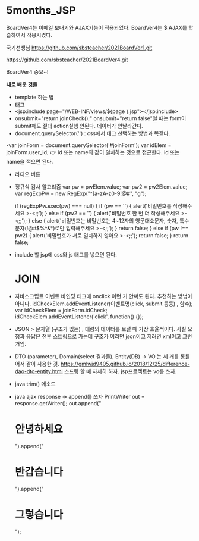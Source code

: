 # 5months_JSP
BoardVer4는 이메일 보내기와 AJAX기능이 적용되었다.
BoardVer4는 $.AJAX를 학습하여서 적용시켰다. 

국기선생님
https://github.com/sbsteacher/2021BoardVer1.git

https://github.com/sbsteacher/2021BoardVer4.git

BoardVer4 중요~!


**새로 배운 것들**

- template 하는 법
- <nav>태그
- <jsp:include page="/WEB-INF/views/${page }.jsp"></jsp:include>
- onsubmit="return joinCheck();" 
  onsubmit="return false"일 때는 form이 submit해도 절대 action실행 안된다. 데이터가 안날라간다.
- document.querySelector('') : css에서 태그 선택하는 방법과 똑같다.
  
-var joinForm = document.querySelector('#joinForm');
 var idElem = joinForm.user_Id; 👉 id 또는 name의 값이 일치하는 것으로 접근한다. id 또는 name을 적으면 된다. 
  
- 라디오 버튼
  
- 정규식 검사 알고리즘
  var pw = pwElem.value;
	var pw2 = pw2Elem.value;
	var regExpPw = new RegExp("^[a-zA-z0-9!@#$%^&*]{4,12}$", "g");
	
	if (regExpPw.exec(pw) === null) {
		if (pw == '') {
			alert('비밀번호를 작성해주세요 >-<;;');
		} else if (pw2 == '') {
			alert('비밀번호 한 번 더 작성해주세요 >-<;;');
		} else {
			alert('비밀번호는 비밀번호는 4~12자의 영문대소문자, 숫자, 특수문자(!@#$%^&*)로만 입력해주세요 >-<;;');
		} 
		return false;
	} else if (pw !== pw2) {
		alert('비밀번호가 서로 일치하지 않아요 >-<;;');
		return false;
	}
	return false;
        
        
- include 할 jsp에 css와 js 태그를 넣으면 된다. 
  <link href="/res/css/join.css" rel="stylesheet">

  <h1>JOIN</h1>
  
  <script defer src="/res/js/join.js"></script>
        
        
- 자바스크립트 이벤트 바인딩 
  태그에 onclick 이런 거 안써도 된다. 추천하는 방법이 아니다. 
  idCheckElem.addEventListener(이벤트명(click, submit 등등) , 함수);  
  var idCheckElem = joinForm.idCheck;
  idCheckElem.addEventListener('click', function() {});
        
- JSON > 문자열 (구조가 있는) , 대량의 데이터를 보낼 때 가장 효율적이다. 사실 요청과 응답은 전부 스트링으로 가는데 구조가 이러면 json이고 저러면 xml이고 그런거임.
        
- DTO (parameter), Domain(select 결과물), Entity(DB) -> VO 는 세 개를 통틀어서 같이 사용한 것.
  https://gmlwjd9405.github.io/2018/12/25/difference-dao-dto-entity.html
  스프링 할 때 자세히 하자. jsp프로젝트는 vo를 쓰자. 

- java trim() 메소드
        
- java ajax response -> append를 쓰자 
        PrintWriter out = response.getWriter(); out.append("<h1>안녕하세요</h1>").append("<h1>반갑습니다</h1>").append("<h1>그렇습니다</h1>");
